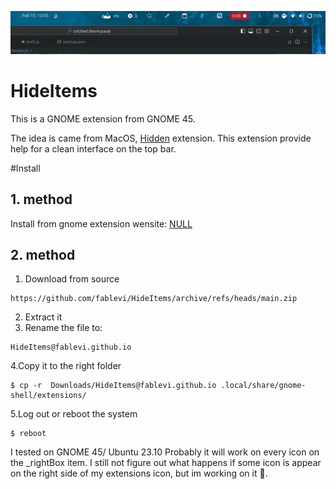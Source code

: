 <p align='center'>
        <img src='./pics/hideiconsext.gif'>
</p>

# HideItems
This is a GNOME extension from GNOME 45.

The idea is came from MacOS, [Hidden](https://github.com/dwarvesf/hidden) extension.
This extension provide help for a clean interface on the top bar.

#Install

  ## 1. method
  Install from gnome extension wensite: [NULL](google.com)  
  ## 2. method
  1. Download from source

    https://github.com/fablevi/HideItems/archive/refs/heads/main.zip

  2. Extract it
  3. Rename the file to:

    HideItems@fablevi.github.io

  4.Copy it to the right folder

    $ cp -r  Downloads/HideItems@fablevi.github.io .local/share/gnome-shell/extensions/

  5.Log out or reboot the system

    $ reboot
     
I tested on GNOME 45/ Ubuntu 23.10
Probably it will work on every icon on the _rightBox item. I still not figure out what happens if some icon is appear on the right side of my extensions icon, but im working on it 🙂.

